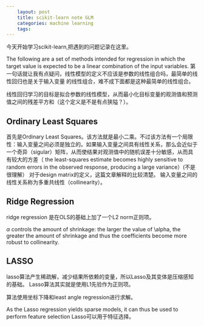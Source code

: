 ```yaml
---
    layout: post 
    title: scikit-learn note GLM 
    categories: machine learning
    tags:
---
```


今天开始学习scikit-learn,把遇到的问题记录在这里。

The following are a set of methods intended for regression in which the target value is expected to be a linear combination of the input variables. 
第一句话就让我有点疑问，线性模型的定义不应该是参数的线性组合吗，最简单的线性回归也是关于输入变量 的线性组合，难不成下面都是这种最简单的线性组合。

线性回归学习的目标是拟合参数的线性模型，从而最小化目标变量的观测值和预测值之间的残差平方和（这个定义是不是有点狭隘？）。

Ordinary Least Squares
---

首先是Ordinary Least Squares。该方法就是最小二乘。不过该方法有一个局限性：输入变量之间必须是独立的。如果输入变量之间具有线性关系，那么会近似于一个奇异（sigular）矩阵，从而使结果对观测值中的随机误差十分敏感，从而具有较大的方差（ the least-squares estimate becomes highly sensitive to random errors in the observed response, producing a large variance）(不是很理解） 
对于design matrix的定义，这篇文章解释的比较清楚。 
输入变量之间的线性关系称为多重共线性（collinearity）。

Ridge Regression
---


ridge regression 是在OLS的基础上加了一个L2 norm正则项。

$\alpha$ controls the amount of shrinkage: the larger the value of \alpha, the greater the amount of shrinkage and thus the coefficients become more robust to collinearity.

LASSO
---

lasso算法产生稀疏解，减少结果所依赖的变量，所以Lasso及其变体是压缩感知的基础。 
Lasso算法其实就是使用L1先验作为正则项。

算法使用坐标下降和least angle regression进行求解。

As the Lasso regression yields sparse models, it can thus be used to perform feature selection
Lasso可以用于特征选择。
